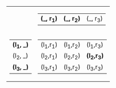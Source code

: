 
<table>
  <tbody>
    <tr>
      <td>
      </td>
      <td>
        <table>
          <tbody>
            <tr>
              <td>
                <strong>(_, r<sub>1</sub>)</strong>
              </td>
              <td>
                <strong>(_, r<sub>2</sub>)</strong>
              </td>
              <td>
                (_, r<sub>3</sub>)
              </td>
            </tr>
          </tbody>
        </table>
      </td>
    </tr>
    <tr>
      <td>
        <table>
          <tbody>
            <tr>
              <td>
                <strong>(l<sub>1</sub>, _)</strong>
              </td>
            </tr>
            <tr>
              <td>
                (l<sub>2</sub>, _)
              </td>
            </tr>
            <tr>
              <td>
                <strong>(l<sub>3</sub>, _)</strong>
              </td>
            </tr>
          </tbody>
        </table>
      </td>
      <td>
        <table>
          <tbody>
            <tr>
              <td>
                (l<sub>1</sub>,r<sub>1</sub>)
              </td>
              <td>
                (l<sub>1</sub>,r<sub>2</sub>)
              </td>
              <td>
                (l<sub>1</sub>,r<sub>3</sub>)
              </td>
            </tr>
            <tr>
              <td>
                (l<sub>2</sub>,r<sub>1</sub>)
              </td>
              <td>
                (l<sub>2</sub/>,r<sub>2</sub>)
              </td>
              <td>
                <strong>(l<sub>2</sub/>,r<sub>3</sub>)</strong>
              </td>
            </tr>
            <tr>
              <td>
                (l<sub>3</sub>,r<sub>1</sub>)
              </td>
              <td>
                (l<sub>3</sub/>,r<sub>2</sub>)
              </td>
              <td>
                (l<sub>3</sub/>,r<sub>3</sub>)
              </td>
            </tr>
          </tbody>
        </table>
      </td>
    </tr>
  </tbody>
</table>
